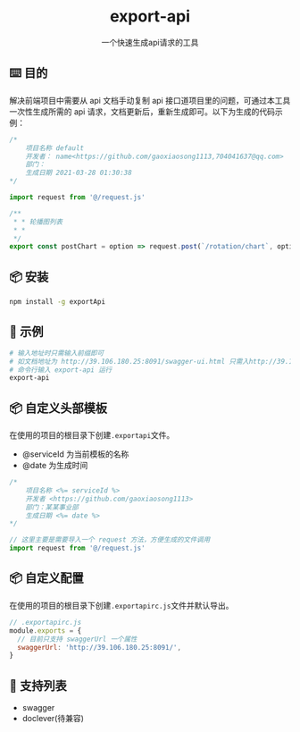 <h1 align="center">export-api</h1>
<div align="center">
一个快速生成api请求的工具
</div>

## ⌨️ 目的 

解决前端项目中需要从 api 文档手动复制 api 接口道项目里的问题，可通过本工具一次性生成所需的 api 请求，文档更新后，重新生成即可。以下为生成的代码示例：

```javascript
/*
    项目名称 default
    开发者： name<https://github.com/gaoxiaosong1113,704041637@qq.com>
    部门：
    生成日期 2021-03-28 01:30:38
*/

import request from '@/request.js'

/**
 * * 轮播图列表
 * *
 */
export const postChart = option => request.post(`/rotation/chart`, option)
```

## 📦 安装

```bash
npm install -g exportApi
```

## 🔨 示例

```bash
# 输入地址时只需输入前缀即可
# 如文档地址为 http://39.106.180.25:8091/swagger-ui.html 只需入http://39.106.180.25:8091
# 命令行输入 export-api 运行
export-api
```

## 📦 自定义头部模板

在使用的项目的根目录下创建`.exportapi`文件。

- @serviceId 为当前模板的名称
- @date 为生成时间

```js
/*
    项目名称 <%= serviceId %>
    开发者 <https://github.com/gaoxiaosong1113>
    部门：某某事业部
    生成日期 <%= date %>
*/

// 这里主要是需要导入一个 request 方法，方便生成的文件调用
import request from '@/request.js'
```

## 📦 自定义配置

在使用的项目的根目录下创建`.exportapirc.js`文件并默认导出。

```js
// .exportapirc.js
module.exports = {
  // 目前只支持 swaggerUrl 一个属性
  swaggerUrl: 'http://39.106.180.25:8091/',
}
```

## 🔗 支持列表

- swagger
- doclever(待兼容)
